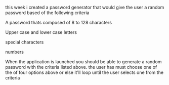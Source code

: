 this week i created a password generator that would give the user a random password based of the following criteria 

A password thats composed of 8 to 128 characters 

Upper case and lower case letters 

special characters 

numbers 

When the application is launched you should be able to generate a random password with the criteria listed above. the user has must choose one of the of four options above or else it'll loop until the user selects one from the criteria 


